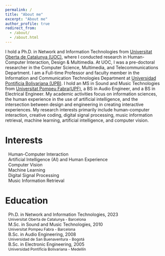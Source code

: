 ```yaml
---
permalink: /
title: "About me"
excerpt: "About me"
author_profile: true
redirect_from: 
  - /about/
  - /about.html
---
```


I hold a Ph.D. in Network and Information Technologies from [Universitat Oberta de Catalunya (UOC)](https://uoc.edu), where I conducted research in Human-Computer Interaction, Design & Multimedia. At UOC, I was a pre-doctoral researcher in the Computer Science, Multimedia, and Telecommunications Department. I am a Full-time Professor and faculty member in the Information and Communication Technologies Department at [Universidad Pontificia Bolivariana (UPB)](https://upb.edu.co). I hold an MS in Sound and Music Technologies from [Universitat Pompeu Fabra(UPF)](https://www.upf.edu/en/), a BS in Audio Engineer, and a BS in Electrical Engineer. My academic activities focus on information sciences, the human experience in the use of artificial intelligence, and the intersection between design and engineering in creating interactive experiences. My research interests primarily include human-computer interaction, creative coding, digital signal processing, music information retrieval, machine learning, artificial intelligence, and computer vision.

Interests
======
<ul style="list-style-type: none; padding-left: 0;">
    <li>
        <i class="fas fa-hashtag" style="margin-right: 10px;"></i>
        Human-Computer Interaction
    </li>
    <li>
        <i class="fas fa-pen-nib" style="margin-right: 10px;"></i>
        Artificial Intelligence (AI) and Human Experience
    </li>
    <li>
        <i class="fas fa-paper-plane" style="margin-right: 10px;"></i>
        Computer Vision
    </li>
    <li>
        <i class="fas fa-thumbtack" style="margin-right: 10px;"></i>
        Machine Learning
    </li>
    <li>
        <i class="fas fa-thumbtack" style="margin-right: 10px;"></i>
        Digital Signal Processing
    </li>
    <li>
        <i class="fas fa-thumbtack" style="margin-right: 10px;"></i>
        Music Information Retrieval
    </li>
</ul>

Education
=====
<ul style="list-style-type: none; padding-left: 0;">
  <li>
      <i class="fas fa-graduation-cap" style="margin-right: 10px;"></i>
            <div style="display: inline-block; vertical-align: top;">
                <div>Ph.D. in Network and Information Technologies, 2023</div>
                <div style="font-size: 9pt;">Universitat Oberta de Catalunya - Barcelona</div>
            </div>
  </li>
  <li>
      <i class="fas fa-graduation-cap" style="margin-right: 10px;"></i>
            <div style="display: inline-block; vertical-align: top;">
                <div>M.Sc. in Sound and Music Technologies, 2010</div>
                <div style="font-size: 9pt;">Universitat Pompeu Fabra - Barcelona</div>
            </div>
   </li>
   <li>
       <i class="fas fa-graduation-cap" style="margin-right: 10px;"></i>
            <div style="display: inline-block; vertical-align: top;">
                <div>B.Sc. in Audio Engineering, 2008</div>
                <div style="font-size: 9pt;">Universidad de San Buenaventura - Bogotá</div>
            </div>
    </li>
    <li>
        <i class="fas fa-graduation-cap" style="margin-right: 10px;"></i>
            <div style="display: inline-block; vertical-align: top;">
                <div>B.Sc. in Electronic Engineering, 2005</div>
                <div style="font-size: 9pt;">Universidad Pontificia Bolivariana - Medellín</div>
            </div>
    </li>
</ul>
  
